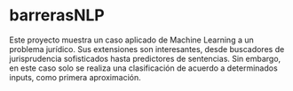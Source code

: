 # barrerasNLP
Este proyecto muestra un caso aplicado de Machine Learning a un problema jurídico. Sus extensiones son interesantes, desde buscadores de jurisprudencia sofisticados hasta predictores de sentencias. Sin embargo, en este caso solo se realiza una clasificación de acuerdo a determinados inputs, como primera aproximación.
